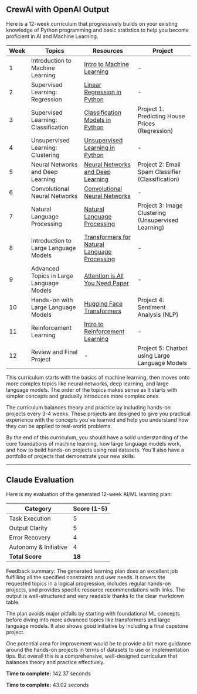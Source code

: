 ## CrewAI with OpenAI Output

Here is a 12-week curriculum that progressively builds on your existing knowledge of Python programming and basic statistics to help you become proficient in AI and Machine Learning.

| Week | Topics | Resources | Project |
| --- | --- | --- | --- |
| 1 | Introduction to Machine Learning | [Intro to Machine Learning](https://www.udacity.com/course/intro-to-machine-learning--ud120) | - |
| 2 | Supervised Learning: Regression | [Linear Regression in Python](https://realpython.com/linear-regression-in-python/) | - |
| 3 | Supervised Learning: Classification | [Classification Models in Python](https://www.datacamp.com/courses/classification-models-in-python) | Project 1: Predicting House Prices (Regression) |
| 4 | Unsupervised Learning: Clustering | [Unsupervised Learning in Python](https://www.datacamp.com/courses/unsupervised-learning-in-python) | - |
| 5 | Neural Networks and Deep Learning | [Neural Networks and Deep Learning](https://www.coursera.org/learn/neural-networks-deep-learning) | Project 2: Email Spam Classifier (Classification) |
| 6 | Convolutional Neural Networks | [Convolutional Neural Networks](https://www.coursera.org/learn/convolutional-neural-networks) | - |
| 7 | Natural Language Processing | [Natural Language Processing](https://www.coursera.org/learn/language-processing) | Project 3: Image Clustering (Unsupervised Learning) |
| 8 | Introduction to Large Language Models | [Transformers for Natural Language Processing](https://www.coursera.org/learn/transformers-nlp) | - |
| 9 | Advanced Topics in Large Language Models | [Attention is All You Need Paper](https://arxiv.org/abs/1706.03762) | - |
| 10 | Hands-on with Large Language Models | [Hugging Face Transformers](https://huggingface.co/transformers/) | Project 4: Sentiment Analysis (NLP) |
| 11 | Reinforcement Learning | [Intro to Reinforcement Learning](https://www.udacity.com/course/reinforcement-learning--ud600) | - |
| 12 | Review and Final Project | - | Project 5: Chatbot using Large Language Models |

This curriculum starts with the basics of machine learning, then moves onto more complex topics like neural networks, deep learning, and large language models. The order of the topics makes sense as it starts with simpler concepts and gradually introduces more complex ones. 

The curriculum balances theory and practice by including hands-on projects every 3-4 weeks. These projects are designed to give you practical experience with the concepts you've learned and help you understand how they can be applied to real-world problems.

By the end of this curriculum, you should have a solid understanding of the core foundations of machine learning, how large language models work, and how to build hands-on projects using real datasets. You'll also have a portfolio of projects that demonstrate your new skills.

---

## Claude Evaluation

Here is my evaluation of the generated 12-week AI/ML learning plan:

| Category | Score (1-5) |
| --- | --- |
| Task Execution | 5 |
| Output Clarity | 5 |
| Error Recovery | 4 |
| Autonomy & Initiative | 4 |
| **Total Score** | **18** |

Feedback summary:
The generated learning plan does an excellent job fulfilling all the specified constraints and user needs. It covers the requested topics in a logical progression, includes regular hands-on projects, and provides specific resource recommendations with links. The output is well-structured and very readable thanks to the clear markdown table. 

The plan avoids major pitfalls by starting with foundational ML concepts before diving into more advanced topics like transformers and large language models. It also shows good initiative by including a final capstone project.

One potential area for improvement would be to provide a bit more guidance around the hands-on projects in terms of datasets to use or implementation tips. But overall this is a comprehensive, well-designed curriculum that balances theory and practice effectively.

**Time to complete:** 142.37 seconds

**Time to complete:** 43.02 seconds
